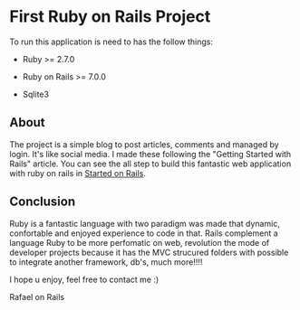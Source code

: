 # First Ruby on Rails Project

To run this application is need to has the follow things:

* Ruby >= 2.7.0

* Ruby on Rails >= 7.0.0

* Sqlite3

## About

The project is a simple blog to post articles, comments and managed by login. It's like social media. I made these following the "Getting Started with Rails" article.
You can see the all step to build this fantastic web application with ruby on rails in [Started on Rails](https://guides.rubyonrails.org/getting_started.html).

## Conclusion

Ruby is a fantastic language with two paradigm was made that dynamic, confortable and enjoyed experience to code in that. Rails complement a language Ruby to be more perfomatic on web, revolution the mode of developer projects because it has the MVC strucured folders with possible to integrate another framework, db's, much more!!!!

I hope u enjoy, feel free to contact me :)

Rafael on Rails 
